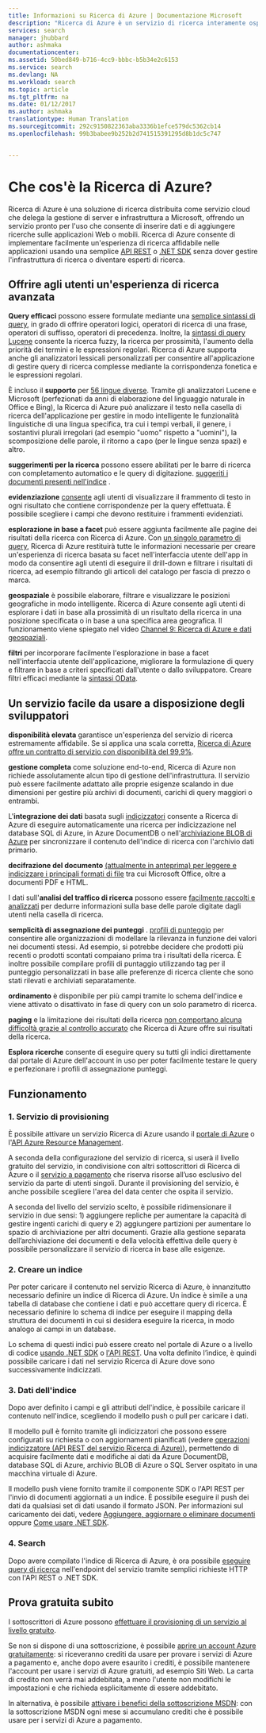 ```yaml
---
title: Informazioni su Ricerca di Azure | Documentazione Microsoft
description: "Ricerca di Azure è un servizio di ricerca interamente ospitato sul cloud. In questa panoramica delle funzionalità sono fornite ulteriori informazioni sul servizio."
services: search
manager: jhubbard
author: ashmaka
documentationcenter: 
ms.assetid: 50bed849-b716-4cc9-bbbc-b5b34e2c6153
ms.service: search
ms.devlang: NA
ms.workload: search
ms.topic: article
ms.tgt_pltfrm: na
ms.date: 01/12/2017
ms.author: ashmaka
translationtype: Human Translation
ms.sourcegitcommit: 292c9150822363aba3336b1efce579dc5362cb14
ms.openlocfilehash: 99b3babee9b252b2d741515391295d8b1dc5c747


---
```

# <a name="what-is-azure-search"></a>Che cos'è la Ricerca di Azure?
Ricerca di Azure è una soluzione di ricerca distribuita come servizio cloud che delega la gestione di server e infrastruttura a Microsoft, offrendo un servizio pronto per l'uso che consente di inserire dati e di aggiungere ricerche sulle applicazioni Web o mobili. Ricerca di Azure consente di implementare facilmente un'esperienza di ricerca affidabile nelle applicazioni usando una semplice [API REST](https://msdn.microsoft.com/library/azure/dn798935.aspx) o [.NET SDK](search-howto-dotnet-sdk.md) senza dover gestire l'infrastruttura di ricerca o diventare esperti di ricerca.

## <a name="give-your-users-a-powerful-search-experience"></a>Offrire agli utenti un'esperienza di ricerca avanzata
**Query efficaci** possono essere formulate mediante una [semplice sintassi di query](https://msdn.microsoft.com/library/azure/dn798920.aspx), in grado di offrire operatori logici, operatori di ricerca di una frase, operatori di suffisso, operatori di precedenza. Inoltre, la [sintassi di query Lucene](https://msdn.microsoft.com/library/azure/mt589323.aspx) consente la ricerca fuzzy, la ricerca per prossimità, l'aumento della priorità dei termini e le espressioni regolari. Ricerca di Azure supporta anche gli analizzatori lessicali personalizzati per consentire all'applicazione di gestire query di ricerca complesse mediante la corrispondenza fonetica e le espressioni regolari.

È incluso il **supporto** per [56 lingue diverse](https://msdn.microsoft.com/library/azure/dn879793.aspx). Tramite gli analizzatori Lucene e Microsoft (perfezionati da anni di elaborazione del linguaggio naturale in Office e Bing), la Ricerca di Azure può analizzare il testo nella casella di ricerca dell'applicazione per gestire in modo intelligente le funzionalità linguistiche di una lingua specifica, tra cui i tempi verbali, il genere, i sostantivi plurali irregolari (ad esempio "uomo" rispetto a "uomini"), la scomposizione delle parole, il ritorno a capo (per le lingue senza spazi) e altro.

**suggerimenti per la ricerca** possono essere abilitati per le barre di ricerca con completamento automatico e le query di digitazione. [suggeriti i documenti presenti nell'indice](https://msdn.microsoft.com/library/azure/dn798936.aspx) .

**evidenziazione** [consente](https://msdn.microsoft.com/library/azure/dn798927.aspx) agli utenti di visualizzare il frammento di testo in ogni risultato che contiene corrispondenze per la query effettuata. È possibile scegliere i campi che devono restituire i frammenti evidenziati.

**esplorazione in base a facet** può essere aggiunta facilmente alle pagine dei risultati della ricerca con Ricerca di Azure. Con [un singolo parametro di query](https://msdn.microsoft.com/library/azure/dn798927.aspx), Ricerca di Azure restituirà tutte le informazioni necessarie per creare un'esperienza di ricerca basata su facet nell'interfaccia utente dell'app in modo da consentire agli utenti di eseguire il drill-down e filtrare i risultati di ricerca, ad esempio filtrando gli articoli del catalogo per fascia di prezzo o marca.

**geospaziale** è possibile elaborare, filtrare e visualizzare le posizioni geografiche in modo intelligente. Ricerca di Azure consente agli utenti di esplorare i dati in base alla prossimità di un risultato della ricerca in una posizione specificata o in base a una specifica area geografica. Il funzionamento viene spiegato nel video [Channel 9: Ricerca di Azure e dati geospaziali](https://channel9.msdn.com/Shows/Data-Exposed/Azure-Search-and-Geospatial-Data).

**filtri** per incorporare facilmente l'esplorazione in base a facet nell'interfaccia utente dell'applicazione, migliorare la formulazione di query e filtrare in base a criteri specificati dall'utente o dallo sviluppatore. Creare filtri efficaci mediante la [sintassi OData](https://msdn.microsoft.com/library/azure/dn798921.aspx).

## <a name="empower-your-developers-with-an-easy-to-use-service"></a>Un servizio facile da usare a disposizione degli sviluppatori
**disponibilità elevata** garantisce un'esperienza del servizio di ricerca estremamente affidabile. Se si applica una scala corretta, [Ricerca di Azure offre un contratto di servizio con disponibilità del 99,9%](https://azure.microsoft.com/support/legal/sla/search/v1_0/).

**gestione completa** come soluzione end-to-end, Ricerca di Azure non richiede assolutamente alcun tipo di gestione dell'infrastruttura. Il servizio può essere facilmente adattato alle proprie esigenze scalando in due dimensioni per gestire più archivi di documenti, carichi di query maggiori o entrambi.

L'**integrazione dei dati** basata sugli [indicizzatori](https://msdn.microsoft.com/library/azure/dn946891.aspx) consente a Ricerca di Azure di eseguire automaticamente una ricerca per indicizzazione nel database SQL di Azure, in Azure DocumentDB o nell'[archiviazione BLOB di Azure](search-howto-indexing-azure-blob-storage.md) per sincronizzare il contenuto dell'indice di ricerca con l'archivio dati primario.

**decifrazione del documento**  [(attualmente in anteprima) per leggere e indicizzare i principali formati di file](search-howto-indexing-azure-blob-storage.md) tra cui Microsoft Office, oltre a documenti PDF e HTML.

I dati sull'**analisi del traffico di ricerca** possono essere [facilmente raccolti e analizzati](search-traffic-analytics.md) per dedurre informazioni sulla base delle parole digitate dagli utenti nella casella di ricerca.

**semplicità di assegnazione dei punteggi** . [profili di punteggio](https://msdn.microsoft.com/library/azure/dn798928.aspx) per consentire alle organizzazioni di modellare la rilevanza in funzione dei valori nei documenti stessi. Ad esempio, si potrebbe decidere che prodotti più recenti o prodotti scontati compaiano prima tra i risultati della ricerca. È inoltre possibile compilare profili di puntaggio utilizzando tag per il punteggio personalizzati in base alle preferenze di ricerca cliente che sono stati rilevati e archiviati separatamente.

**ordinamento** è disponibile per più campi tramite lo schema dell'indice e viene attivato o disattivato in fase di query con un solo parametro di ricerca.

**paging** e la limitazione dei risultati della ricerca [non comportano alcuna difficoltà grazie al controllo accurato](search-pagination-page-layout.md) che Ricerca di Azure offre sui risultati della ricerca.  

**Esplora ricerche** consente di eseguire query su tutti gli indici direttamente dal portale di Azure dell'account in uso per poter facilmente testare le query e perfezionare i profili di assegnazione punteggi.

## <a name="how-it-works"></a>Funzionamento
### <a name="1-provision-service"></a>1. Servizio di provisioning
È possibile attivare un servizio Ricerca di Azure usando il [portale di Azure](https://portal.azure.com/) o l'[API Azure Resource Management](https://msdn.microsoft.com/library/azure/dn832684.aspx).

A seconda della configurazione del servizio di ricerca, si userà il livello gratuito del servizio, in condivisione con altri sottoscrittori di Ricerca di Azure o il [servizio a pagamento](https://azure.microsoft.com/pricing/details/search/) che riserva risorse all’uso esclusivo del servizio da parte di utenti singoli. Durante il provisioning del servizio, è anche possibile scegliere l'area del data center che ospita il servizio.

A seconda del livello del servizio scelto, è possibile ridimensionare il servizio in due sensi: 1) aggiungere repliche per aumentare la capacità di gestire ingenti carichi di query e 2) aggiungere partizioni per aumentare lo spazio di archiviazione per altri documenti. Grazie alla gestione separata dell’archiviazione dei documenti e della velocità effettiva delle query è possibile personalizzare il servizio di ricerca in base alle esigenze.

### <a name="2-create-index"></a>2. Creare un indice
Per poter caricare il contenuto nel servizio Ricerca di Azure, è innanzitutto necessario definire un indice di Ricerca di Azure. Un indice è simile a una tabella di database che contiene i dati e può accettare query di ricerca. È necessario definire lo schema di indice per eseguire il mapping della struttura dei documenti in cui si desidera eseguire la ricerca, in modo analogo ai campi in un database.

Lo schema di questi indici può essere creato nel portale di Azure o a livello di codice [usando .NET SDK](search-howto-dotnet-sdk.md) o [l'API REST](https://msdn.microsoft.com/library/azure/dn798941.aspx). Una volta definito l’indice, è quindi possibile caricare i dati nel servizio Ricerca di Azure dove sono successivamente indicizzati.

### <a name="3-index-data"></a>3. Dati dell'indice
Dopo aver definito i campi e gli attributi dell'indice, è possibile caricare il contenuto nell'indice, scegliendo il modello push o pull per caricare i dati.

Il modello pull è fornito tramite gli indicizzatori che possono essere configurati su richiesta o con aggiornamenti pianificati (vedere [operazioni indicizzatore (API REST del servizio Ricerca di Azure)](https://msdn.microsoft.com/library/azure/dn946891.aspx)), permettendo di acquisire facilmente dati e modifiche ai dati da Azure DocumentDB, database SQL di Azure, archivio BLOB di Azure o SQL Server ospitato in una macchina virtuale di Azure.

Il modello push viene fornito tramite il componente SDK o l'API REST per l'invio di documenti aggiornati a un indice. È possibile eseguire il push dei dati da qualsiasi set di dati usando il formato JSON. Per informazioni sul caricamento dei dati, vedere [Aggiungere, aggiornare o eliminare documenti](https://msdn.microsoft.com/library/azure/dn798930.aspx) oppure [Come usare .NET SDK](search-howto-dotnet-sdk.md).

### <a name="4-search"></a>4. Search
Dopo avere compilato l'indice di Ricerca di Azure, è ora possibile [eseguire query di ricerca](https://msdn.microsoft.com/library/azure/dn798927.aspx) nell'endpoint del servizio tramite semplici richieste HTTP con l'API REST o .NET SDK.

## <a name="try-it-now-for-free"></a>Prova gratuita subito
I sottoscrittori di Azure possono [effettuare il provisioning di un servizio al livello gratuito](search-create-service-portal.md).

Se non si dispone di una sottoscrizione, è possibile [aprire un account Azure gratuitamente](https://azure.microsoft.com/pricing/free-trial/?WT.mc_id=A261C142F): si riceveranno crediti da usare per provare i servizi di Azure a pagamento e, anche dopo avere esaurito i crediti, è possibile mantenere l'account per usare i servizi di Azure gratuiti, ad esempio Siti Web. La carta di credito non verrà mai addebitata, a meno l'utente non modifichi le impostazioni e che richieda esplicitamente di essere addebitato.

In alternativa, è possibile [attivare i benefici della sottoscrizione MSDN](https://azure.microsoft.com/pricing/member-offers/msdn-benefits-details/?WT.mc_id=A261C142F): con la sottoscrizione MSDN ogni mese si accumulano crediti che è possibile usare per i servizi di Azure a pagamento. 





<!--HONumber=Jan17_HO2-->


